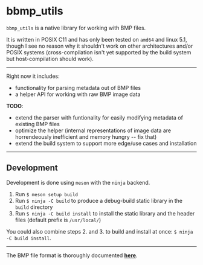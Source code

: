 # bbmp_utils

`bbmp_utils` is a native library for working with BMP files.

It is written in POSIX C11 and has only been tested on `amd64` and linux 5.1, though I see no reason why it shouldn't work on other architectures and/or POSIX systems (cross-compilation isn't yet supported by the build system but host-compilation should work).

---

Right now it includes:

* functionality for parsing metadata out of BMP files
* a helper API for working with raw BMP image data

**TODO**: 

* extend the parser with funtionality for easily modifying metadata of existing BMP files
* optimize the helper (internal representations of image data are horrendeously inefficient and memory hungry -- fix that)
* extend the build system to support more edge/use cases and installation

---

## Development

Development is done using `meson` with the `ninja` backend.

1. Run `$ meson setup build`
2. Run `$ ninja -C build` to produce a debug-build static library in the `build` directory
3. Run `$ ninja -C build install` to install the static library and the header files (default prefix is `/usr/local/`)

You could also combine steps 2. and 3. to build and install at once: `$ ninja -C build install`.

---

The BMP file format is thoroughly documented [**here**](https://en.wikipedia.org/wiki/BMP_file_format).
